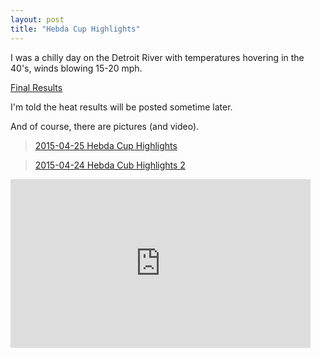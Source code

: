 ```yaml
---
layout: post  
title: "Hebda Cup Highlights"
---
```

I was a chilly day on the Detroit River with temperatures hovering in the 40's,
winds blowing 15-20 mph.

[Final Results](/assets/forms/2015-hebda-cup-results.pdf)

I'm told the heat results will be posted sometime later.

And of course, there are pictures (and video).

<blockquote class="imgur-embed-pub" lang="en" data-id="a/lyz4q">
<a href="//imgur.com/a/lyz4q">2015-04-25 Hebda Cup
Highlights</a></blockquote><script async src="//s.imgur.com/min/embed.js" charset="utf-8"></script>

<blockquote class="imgur-embed-pub" lang="en" data-id="a/w019g">
<a href="//imgur.com/a/w019g">2015-04-24 Hebda Cub Highlights
2</a></blockquote><script async src="//s.imgur.com/min/embed.js" charset="utf-8"></script>

<iframe width="480" height="270" src="https://www.youtube.com/embed/k_bn5r8Sd9s" frameborder="0" allowfullscreen>
</iframe>

